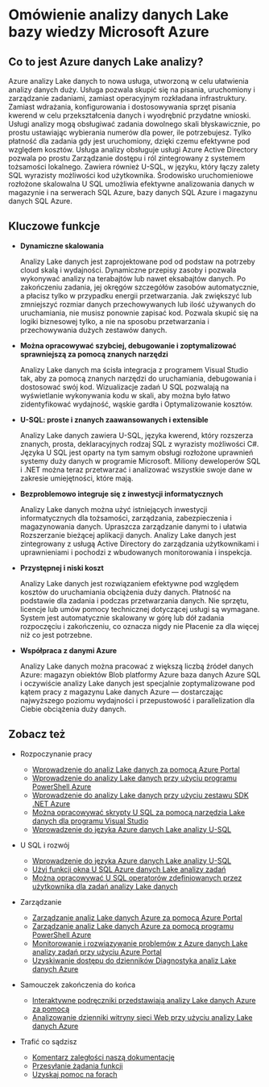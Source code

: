 <properties 
   pageTitle="Omówienie analizy Microsoft Azure danych Lake | Azure" 
   description="Analizy Lake danych to usługa obliczeń Azure Big Data, która pozwala na dysk firmy przy użyciu wnioski uzyskane na podstawie danych w chmurze, niezależnie od tego, gdzie jest i bez względu na jego rozmiar przy użyciu danych. Analizy Lake danych umożliwia to w najłatwiejszym, możliwy sposób najbardziej skalowalna i najbardziej ekonomicznych. " 
   services="data-lake-analytics" 
   documentationCenter="" 
   authors="edmacauley" 
   manager="jhubbard" 
   editor="cgronlun"/>
 
<tags
   ms.service="data-lake-analytics"
   ms.devlang="na"
   ms.topic="get-started-article"
   ms.tgt_pltfrm="na"
   ms.workload="big-data" 
   ms.date="05/16/2016"
   ms.author="edmaca"/>

# <a name="overview-of-microsoft-azure-data-lake-analytics"></a>Omówienie analizy danych Lake bazy wiedzy Microsoft Azure

## <a name="what-is-azure-data-lake-analytics"></a>Co to jest Azure danych Lake analizy?

Azure analizy Lake danych to nowa usługa, utworzoną w celu ułatwienia analizy danych duży. Usługa pozwala skupić się na pisania, uruchomiony i zarządzanie zadaniami, zamiast operacyjnym rozkładana infrastruktury. Zamiast wdrażania, konfigurowania i dostosowywania sprzęt pisania kwerend w celu przekształcenia danych i wyodrębnić przydatne wnioski. Usługi analizy mogą obsługiwać zadania dowolnego skali błyskawicznie, po prostu ustawiając wybierania numerów dla power, ile potrzebujesz. Tylko płatność dla zadania gdy jest uruchomiony, dzięki czemu efektywne pod względem kosztów. Usługa analizy obsługuje usługi Azure Active Directory pozwala po prostu Zarządzanie dostępu i ról zintegrowany z systemem tożsamości lokalnego. Zawiera również U-SQL, w języku, który łączy zalety SQL wyrazisty możliwości kod użytkownika. Środowisko uruchomieniowe rozłożone skalowalna U SQL umożliwia efektywne analizowania danych w magazynie i na serwerach SQL Azure, bazy danych SQL Azure i magazynu danych SQL Azure.


## <a name="key-capabilities"></a>Kluczowe funkcje

- **Dynamiczne skalowania** 

    Analizy Lake danych jest zaprojektowane pod od podstaw na potrzeby cloud skalą i wydajności.  Dynamiczne przepisy zasoby i pozwala wykonywać analizy na terabajtów lub nawet eksabajtów danych. Po zakończeniu zadania, jej okręgów szczegółów zasobów automatycznie, a płacisz tylko w przypadku energii przetwarzania. Jak zwiększyć lub zmniejszyć rozmiar danych przechowywanych lub ilość używanych do uruchamiania, nie musisz ponownie zapisać kod. Pozwala skupić się na logiki biznesowej tylko, a nie na sposobu przetwarzania i przechowywania dużych zestawów danych. 

- **Można opracowywać szybciej, debugowanie i zoptymalizować sprawniejszą za pomocą znanych narzędzi**

    Analizy Lake danych ma ścisła integracja z programem Visual Studio tak, aby za pomocą znanych narzędzi do uruchamiania, debugowania i dostosować swój kod. Wizualizacje zadań U SQL pozwalają na wyświetlanie wykonywania kodu w skali, aby można było łatwo zidentyfikować wydajność, wąskie gardła i Optymalizowanie kosztów. 

- **U-SQL: proste i znanych zaawansowanych i extensible**

    Analizy Lake danych zawiera U-SQL, języka kwerend, który rozszerza znanych, prosta, deklaracyjnych rodzaj SQL z wyrazisty możliwości C#. Języka U SQL jest oparty na tym samym obsługi rozłożone uprawnień systemy duży danych w programie Microsoft. Miliony deweloperów SQL i .NET można teraz przetwarzać i analizować wszystkie swoje dane w zakresie umiejętności, które mają.

- **Bezproblemowo integruje się z inwestycji informatycznych**

    Analizy Lake danych można użyć istniejących inwestycji informatycznych dla tożsamości, zarządzania, zabezpieczenia i magazynowania danych. Upraszcza zarządzanie danymi to i ułatwia Rozszerzanie bieżącej aplikacji danych. Analizy Lake danych jest zintegrowany z usługą Active Directory do zarządzania użytkownikami i uprawnieniami i pochodzi z wbudowanych monitorowania i inspekcja.

- **Przystępnej i niski koszt**

    Analizy Lake danych jest rozwiązaniem efektywne pod względem kosztów do uruchamiania obciążenia duży danych. Płatność na podstawie dla zadania i podczas przetwarzania danych. Nie sprzętu, licencje lub umów pomocy technicznej dotyczącej usługi są wymagane. System jest automatycznie skalowany w górę lub dół zadania rozpoczęciu i zakończeniu, co oznacza nigdy nie Płacenie za dla więcej niż co jest potrzebne. 

- **Współpraca z danymi Azure**

    Analizy Lake danych można pracować z większą liczbą źródeł danych Azure: magazyn obiektów Blob platformy Azure baza danych Azure SQL i oczywiście analizy Lake danych jest specjalnie zoptymalizowane pod kątem pracy z magazynu Lake danych Azure — dostarczając najwyższego poziomu wydajności i przepustowość i parallelization dla Ciebie obciążenia duży danych.

## <a name="see-also"></a>Zobacz też

- Rozpoczynanie pracy
    - [Wprowadzenie do analiz Lake danych za pomocą Azure Portal](data-lake-analytics-get-started-portal.md)
    - [Wprowadzenie do analizy Lake danych przy użyciu programu PowerShell Azure](data-lake-analytics-get-started-powershell.md)
    - [Wprowadzenie do analizy Lake danych przy użyciu zestawu SDK .NET Azure](data-lake-analytics-get-started-net-sdk.md)
    - [Można opracowywać skrypty U SQL za pomocą narzędzia Lake danych dla programu Visual Studio](data-lake-analytics-data-lake-tools-get-started.md)
    - [Wprowadzenie do języka Azure danych Lake analizy U-SQL](data-lake-analytics-u-sql-get-started.md)
    
- U SQL i rozwój
    - [Wprowadzenie do języka Azure danych Lake analizy U-SQL](data-lake-analytics-u-sql-get-started.md)
    - [Użyj funkcji okna U SQL Azure danych Lake analizy zadań](data-lake-analytics-use-window-functions.md)
    - [Można opracowywać U SQL operatorów zdefiniowanych przez użytkownika dla zadań analizy Lake danych](data-lake-analytics-u-sql-develop-user-defined-operators.md)
    
- Zarządzanie
    - [Zarządzanie analiz Lake danych Azure za pomocą Azure Portal](data-lake-analytics-manage-use-portal.md)
    - [Zarządzanie analiz Lake danych Azure za pomocą programu PowerShell Azure](data-lake-analytics-manage-use-powershell.md)
    - [Monitorowanie i rozwiązywanie problemów z Azure danych Lake analizy zadań przy użyciu Azure Portal](data-lake-analytics-monitor-and-troubleshoot-jobs-tutorial.md)
    - [Uzyskiwanie dostępu do dzienników Diagnostyka analiz Lake danych Azure](data-lake-analytics-diagnostic-logs.md)

- Samouczek zakończenia do końca
    - [Interaktywne podręczniki przedstawiają analizy Lake danych Azure za pomocą](data-lake-analytics-use-interactive-tutorials.md)
    - [Analizowanie dzienniki witryny sieci Web przy użyciu analizy Lake danych Azure](data-lake-analytics-analyze-weblogs.md)

- Trafić co sądzisz
    - [Komentarz zaległości naszą dokumentację](data-lake-analytics-documentation-backlog.md)
    - [Przesyłanie żądania funkcji](http://aka.ms/adlafeedback)
    - [Uzyskaj pomoc na forach](http://aka.ms/adlaforums)


